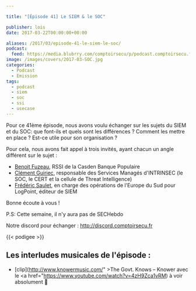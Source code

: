 ```yaml
---

title: "[Épisode 41] Le SIEM & le SOC"

publisher: lois
date: 2017-03-22T00:00:00+00:00

aliases: /2017/03/episode-41-le-siem-le-soc/
podcast:
  feed: https://media.blubrry.com/comptoirsecu/p/podcast.comptoirsecu.fr/CSEC.EP41.2017-03-21.SOC_SIEM.mp3
image: /images/covers/2017-03-SOC.jpg
categories:
  - Podcast
  - Emission
tags:
  - podcast
  - siem
  - soc
  - ssi
  - usecase
---
```


Pour ce 41ème épisode, nous avons voulu échanger sur les sujets du SIEM et du SOC: que font-ils et quels sont les différences ? Comment les mettre en place ? Est-ce utile pour son organisation ?

<!--more-->

Pour cela, nous avons fait appel à trois invités, ayant chacun un angle différent sur le sujet :

  * [Benoit Fuzeau](https://twitter.com/bfuzeau), RSSI de la Casden Banque Populaire
  * [Clément Guiriec](https://twitter.com/cguiriec), responsable des Services Managés d'INTRINSEC (le SOC, le CERT et la cellule de Threat Intelligence)
  * [Frédéric Saulet](https://twitter.com/fredericsaulet), en charge des opérations de l'Europe du Sud pour LogPoint, éditeur de SIEM

Bonne écoute à vous !

P.S: Cette semaine, il n'y aura pas de SECHebdo

Notre discord pour échanger : <http://discord.comptoirsecu.fr>

{{< podigee >}}

## Les interludes musicales de l'épisode :

  * [clip](http://www.knowermusic.com/" >The Govt. Knows – Knower</a> avec le <a href="https://www.youtube.com/watch?v=4zH9Zca1vRM) à voir absolument 🙂
